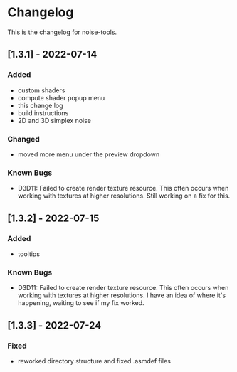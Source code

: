 # Changelog
This is the changelog for noise-tools.

## [1.3.1] - 2022-07-14
### Added
- custom shaders
- compute shader popup menu
- this change log
- build instructions
- 2D and 3D simplex noise

### Changed
- moved more menu under the preview dropdown

### Known Bugs
- D3D11: Failed to create render texture resource. This often occurs when working with textures at higher resolutions. Still working on a fix for this.

## [1.3.2] - 2022-07-15
### Added
- tooltips

### Known Bugs
- D3D11: Failed to create render texture resource. This often occurs when working with textures at higher resolutions. I have an idea of where it's happening, waiting to see if my fix worked.

## [1.3.3] - 2022-07-24
### Fixed
- reworked directory structure and fixed .asmdef files